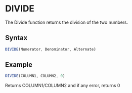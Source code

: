 # DIVIDE

The Divide function returns the division of the two numbers.

## Syntax

```javascript
DIVIDE(Numerator, Denominator, Alternate)
```

## Example

```javascript
DIVIDE(COLUMN1, COLUMN2, 0)
```

Returns COLUMN1/COLUMN2 and if any error, returns 0
